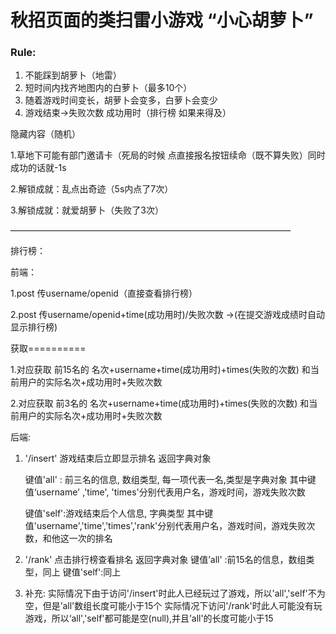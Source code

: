 # 秋招页面的类扫雷小游戏 “小心胡萝卜”

### Rule:

1. 不能踩到胡萝卜（地雷）
2. 短时间内找齐地图内的白萝卜（最多10个）
3. 随着游戏时间变长，胡萝卜会变多，白萝卜会变少
4. 游戏结束→失败次数 成功用时（排行榜 如果来得及）



隐藏内容（随机）

1.草地下可能有部门邀请卡（死局的时候 点直接报名按钮续命（既不算失败）同时成功的话就-1s

2.解锁成就：乱点出奇迹（5s内点了7次）

3.解锁成就：就爱胡萝卜（失败了3次）

————————————————————————————————



排行榜：

前端：

1.post 传username/openid（直接查看排行榜）

2.post 传username/openid+time(成功用时)/失败次数     →(在提交游戏成绩时自动显示排行榜)

获取==========

1.对应获取 前15名的   名次+username+time(成功用时)+times(失败的次数)   和当前用户的实际名次+成功用时+失败次数

2.对应获取 前3名的   名次+username+time(成功用时)+times(失败的次数)   和当前用户的实际名次+成功用时+失败次数

后端:
1. '/insert' 游戏结束后立即显示排名
	返回字典对象
	
	键值'all' : 前三名的信息, 数组类型, 每一项代表一名,类型是字典对象
		其中键值‘username' ,'time', 'times'分别代表用户名，游戏时间，游戏失败次数
	
	键值'self':游戏结束后个人信息, 字典类型
		其中键值'username','time','times','rank'分别代表用户名，游戏时间，游戏失败次数，和他这一次的排名
2. '/rank' 点击排行榜查看排名
	返回字典对象
	键值’all' :前15名的信息，数组类型，同上
	键值'self':同上
3. 补充: 实际情况下由于访问'/insert'时此人已经玩过了游戏，所以'all','self'不为空，但是’all'数组长度可能小于15个
	实际情况下访问'/rank'时此人可能没有玩游戏，所以‘all','self'都可能是空(null),并且’all'的长度可能小于15
